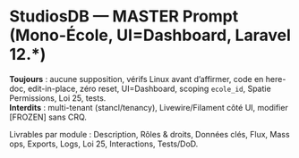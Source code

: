 # StudiosDB — MASTER Prompt (Mono-École, UI=Dashboard, Laravel 12.*)

**Toujours** : aucune supposition, vérifs Linux avant d’affirmer, code en here-doc, edit-in-place, zéro reset, UI=Dashboard, scoping `ecole_id`, Spatie Permissions, Loi 25, tests.  
**Interdits** : multi-tenant (stancl/tenancy), Livewire/Filament côté UI, modifier [FROZEN] sans CRQ.

Livrables par module : Description, Rôles & droits, Données clés, Flux, Mass ops, Exports, Logs, Loi 25, Interactions, Tests/DoD.
